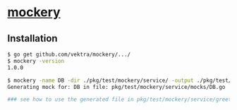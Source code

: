 # [mockery](https://github.com/vektra/mockery)

## Installation

```bash
$ go get github.com/vektra/mockery/.../
$ mockery -version
1.0.0

$ mockery -name DB -dir ./pkg/test/mockery/service/ -output ./pkg/test/mockery/service/mocks
Generating mock for: DB in file: pkg/test/mockery/service/mocks/DB.go

### see how to use the generated file in pkg/test/mockery/service/greeter_test.go

```
